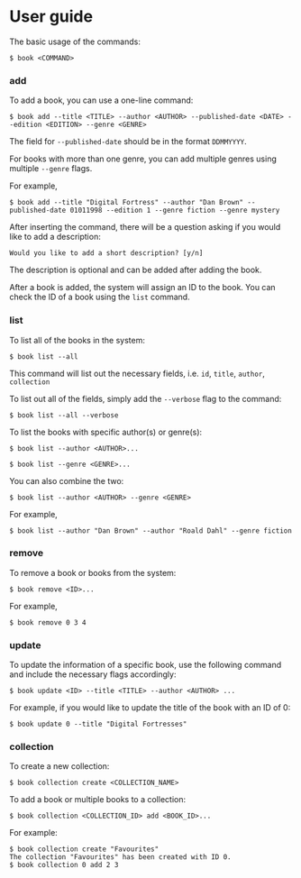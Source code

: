# User guide 

The basic usage of the commands:

```
$ book <COMMAND>
```

### add

To add a book, you can use a one-line command:

```
$ book add --title <TITLE> --author <AUTHOR> --published-date <DATE> --edition <EDITION> --genre <GENRE>
```

The field for `--published-date` should be in the format `DDMMYYYY`.

For books with more than one genre, you can add multiple genres using multiple `--genre` flags.

For example,

```
$ book add --title "Digital Fortress" --author "Dan Brown" --published-date 01011998 --edition 1 --genre fiction --genre mystery
```

After inserting the command, there will be a question asking if you would like to add a description:

```
Would you like to add a short description? [y/n]
```

The description is optional and can be added after adding the book.

After a book is added, the system will assign an ID to the book. You can check the ID of a book using the `list` command.

### list

To list all of the books in the system:

```
$ book list --all
```

This command will list out the necessary fields, i.e. `id`, `title`, `author`, `collection`

To list out all of the fields, simply add the `--verbose` flag to the command:

```
$ book list --all --verbose
```

To list the books with specific author(s) or genre(s):

```
$ book list --author <AUTHOR>...
```

```
$ book list --genre <GENRE>...
```

You can also combine the two:

```
$ book list --author <AUTHOR> --genre <GENRE>
```

For example,
```
$ book list --author "Dan Brown" --author "Roald Dahl" --genre fiction
```

### remove

To remove a book or books from the system:

```
$ book remove <ID>...
```

For example,

```
$ book remove 0 3 4
```

### update

To update the information of a specific book, use the following command and include the necessary flags accordingly:

```
$ book update <ID> --title <TITLE> --author <AUTHOR> ...
```

For example, if you would like to update the title of the book with an ID of 0:

```
$ book update 0 --title "Digital Fortresses"
```

### collection

To create a new collection:

```
$ book collection create <COLLECTION_NAME>
```

To add a book or multiple books to a collection:

```
$ book collection <COLLECTION_ID> add <BOOK_ID>...
```

For example:
```
$ book collection create "Favourites"
The collection "Favourites" has been created with ID 0.
$ book collection 0 add 2 3
```